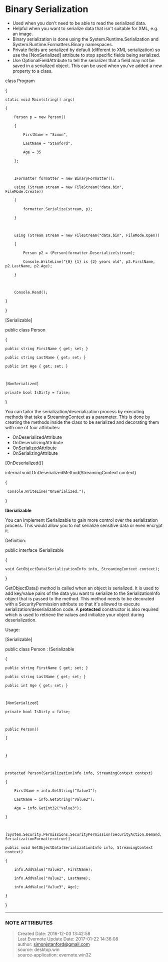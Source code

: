 # Binary Serialization

  * Used when you don't need to be able to read the serialized data.
  * Helpful when you want to serialize data that isn't suitable for XML, e.g. an image.
  * Binary serialization is done using the System.Runtime.Serialization and System.Runtime.Formatters.Binary namespaces.
  * Private fields are serialized by default (different to XML serialization) so use the [NonSerialized] attribute to stop specific fields being serialized.
  * Use OptionalFieldAttribute to tell the serializer that a field may not be saved in a serialized object. This can be used when you've added a new property to a class.

  

class Program

{

    static void Main(string[] args)

    {

        Person p = new Person()

        {

            FirstName = "Simon",

            LastName = "Stanford",

            Age = 35

        };

  

        IFormatter formatter = new BinaryFormatter();

        using (Stream stream = new FileStream("data.bin", FileMode.Create))

        {

            formatter.Serialize(stream, p);

        }

  

        using (Stream stream = new FileStream("data.bin", FileMode.Open))

        {

            Person p2 = (Person)formatter.Deserialize(stream);

            Console.WriteLine("{0} {1} is {2} years old", p2.FirstName, p2.LastName, p2.Age);

        }

  

        Console.Read();

    }

}

  

[Serializable]

public class Person

{

    public string FirstName { get; set; }

    public string LastName { get; set; }

    public int Age { get; set; }

  

    [NonSerialized]

    private bool IsDirty = false;

}

  

  

You can tailor the serialization/deserialization process by executing methods
that take a StreamingContext as a parameter. This is done by creating the
methods inside the class to be serialized and decorating them with one of four
attributes:

  * OnDeserializedAttribute
  * OnDeserializingAttribute
  * OnSerializedAttribute
  * OnSerializingAttribute

  

[OnDeserialized()]

internal void OnDeserializedMethod(StreamingContext context)

{

     Console.WriteLine("OnSerialized.");

}

  

  

 **ISerializable**

You can implement ISerializable to gain more control over the serialization
process. This would allow you to not serialize sensitive data or even encrypt
it.

  

Definition:

  

public interface ISerializable

{

    void GetObjectData(SerializationInfo info, StreamingContext context);

}

  

GetObjectData() method is called when an object is serialized. It is used to
add key/value pairs of the data you want to serialize to the SerializationInfo
object that is passed to the method. This method needs to be decorated with a
SecurityPermission attribute so that it's allowed to execute
serialization/deserialization code.  A **protected** constructor is also
required which is used to retrieve the values and initialize your object
during deserialization.

  

Usage:

  

[Serializable]

public class Person : ISerializable

{

    public string FirstName { get; set; }

    public string LastName { get; set; }

    public int Age { get; set; }

  

    [NonSerialized]

    private bool IsDirty = false;

  

    public Person()

    {

  

    }

  

    protected Person(SerializationInfo info, StreamingContext context)

    {

        FirstName = info.GetString("Value1");

        LastName = info.GetString("Value2");

        Age = info.GetInt32("Value3");

    }

  

    [System.Security.Permissions.SecurityPermission(SecurityAction.Demand, SerializationFormatter=true)]

    public void GetObjectData(SerializationInfo info, StreamingContext context)

    {

        info.AddValue("Value1", FirstName);

        info.AddValue("Value2", LastName);

        info.AddValue("Value3", Age);

    }

}




---
### NOTE ATTRIBUTES
>Created Date: 2016-12-03 13:42:58  
>Last Evernote Update Date: 2017-01-22 14:36:08  
>author: simonjstanford@gmail.com  
>source: desktop.win  
>source-application: evernote.win32  